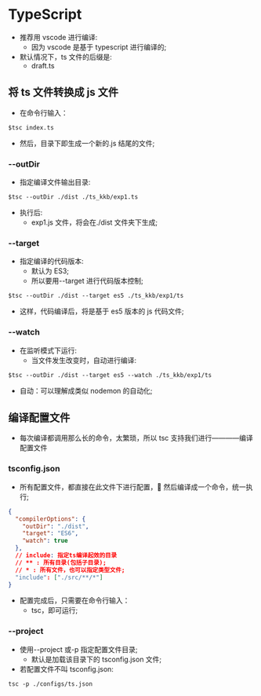 # TypeScript

- 推荐用 vscode 进行编译:
  - 因为 vscode 是基于 typescript 进行编译的;
- 默认情况下，ts 文件的后缀是:
  - draft.ts

## 将 ts 文件转换成 js 文件

- 在命令行输入：

```
$tsc index.ts
```

- 然后，目录下即生成一个新的.js 结尾的文件;

### --outDir

- 指定编译文件输出目录:

```
$tsc --outDir ./dist ./ts_kkb/exp1.ts
```

- 执行后:
  - exp1.js 文件，将会在./dist 文件夹下生成;

### --target

- 指定编译的代码版本:
  - 默认为 ES3;
  - 所以要用--target 进行代码版本控制;

```
$tsc --outDir ./dist --target es5 ./ts_kkb/exp1/ts
```

- 这样，代码编译后，将是基于 es5 版本的 js 代码文件;

### --watch

- 在监听模式下运行:
  - 当文件发生改变时，自动进行编译:

```
$tsc --outDir ./dist --target es5 --watch ./ts_kkb/exp1/ts
```

- 自动：可以理解成类似 nodemon 的自动化;

## 编译配置文件

- 每次编译都调用那么长的命令，太繁琐，所以 tsc 支持我们进行————编译配置文件

### tsconfig.json

- 所有配置文件，都直接在此文件下进行配置， 然后编译成一个命令，统一执行;

```json
{
  "compilerOptions": {
    "outDir": "./dist",
    "target": "ES6",
    "watch": true
  },
  // include: 指定ts编译起效的目录
  // ** : 所有目录(包括子目录);
  // * : 所有文件，也可以指定类型文件;
  "include": ["./src/**/*"]
}
```

- 配置完成后，只需要在命令行输入：
  - tsc，即可运行;

### --project

- 使用--project 或-p 指定配置文件目录;
  - 默认是加载该目录下的 tsconfig.json 文件;
- 若配置文件不叫 tsconfig.json:

```
tsc -p ./configs/ts.json
```
